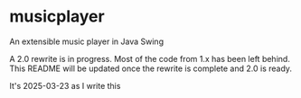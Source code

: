 # musicplayer
An extensible music player in Java Swing

A 2.0 rewrite is in progress. Most of the code from 1.x has been left behind.
This README will be updated once the rewrite is complete and 2.0 is ready.

It's 2025-03-23 as I write this
